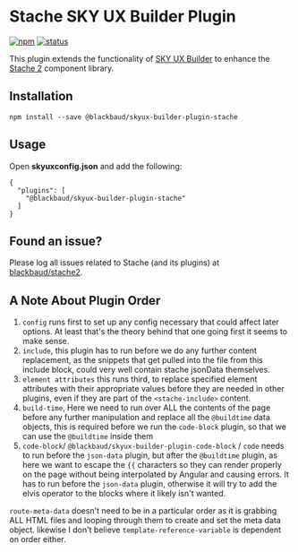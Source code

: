# Stache SKY UX Builder Plugin

[![npm](https://img.shields.io/npm/v/@blackbaud/skyux-builder-plugin-stache.svg)](https://www.npmjs.com/package/@blackbaud/skyux-builder-plugin-stache)
[![status](https://travis-ci.org/blackbaud/skyux-builder-plugin-stache.svg?branch=master)](https://travis-ci.org/blackbaud/skyux-builder-plugin-stache)

This plugin extends the functionality of [SKY UX Builder](https://github.com/blackbaud/skyux-builder) to enhance the [Stache 2](https://github.com/blackbaud/stache2) component library.

## Installation

```
npm install --save @blackbaud/skyux-builder-plugin-stache
```

## Usage

Open **skyuxconfig.json** and add the following:

```
{
  "plugins": [
    "@blackbaud/skyux-builder-plugin-stache"
  ]
}
```

## Found an issue?

Please log all issues related to Stache (and its plugins) at [blackbaud/stache2](https://github.com/blackbaud/stache2/issues).

## A Note About Plugin Order

1. `config` runs first to set up any config necessary that could affect later options.   At least that's the theory behind that one going first it seems to make sense.
2. `include`,  this plugin has to run before we do any further content replacement, as the snippets that get pulled into the file from this include block, could very well contain stache jsonData themselves.
3. `element attributes`  this runs third, to replace specified element attributes with their appropriate values before they are needed in other plugins, even if they are part of the `<stache-include>` content.
4. `build-time`,  Here we need to run over ALL the contents of the page before any further manipulation and replace all the `@buildtime` data objects,  this is required before we run the `code-block` plugin, so that we can use the `@buildtime` inside them
5. `code-block`/ `@blackbaud/skyux-builder-plugin-code-block` / `code` needs to run before the `json-data` plugin, but after the `@buildtime` plugin, as here we want to escape the `{{` characters so they can render properly on the page without being interpolated by Angular and causing errors.  It has to run before the `json-data` plugin, otherwise it will try to add the elvis operator to the blocks where it likely isn't wanted.

`route-meta-data` doesn't need to be in a particular order as it is grabbing ALL HTML files and looping through them to create and set the meta data object.
likewise I don't believe `template-reference-variable` is dependent on order either.
